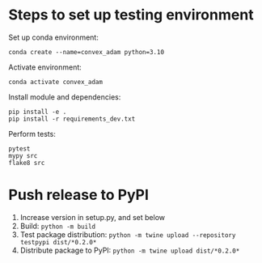 # Steps to set up testing environment

Set up conda environment:
```
conda create --name=convex_adam python=3.10
```

Activate environment:
```
conda activate convex_adam
```

Install module and dependencies:
```
pip install -e .
pip install -r requirements_dev.txt
```

Perform tests:
```
pytest
mypy src
flake8 src
```

# Push release to PyPI
1. Increase version in setup.py, and set below
2. Build: `python -m build`
3. Test package distribution: `python -m twine upload --repository testpypi dist/*0.2.0*`
4. Distribute package to PyPI: `python -m twine upload dist/*0.2.0*`
